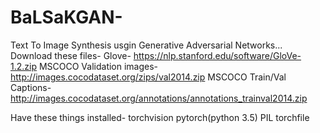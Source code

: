 # BaLSaKGAN-
Text To Image Synthesis usgin Generative Adversarial Networks...
Download these files-
Glove- https://nlp.stanford.edu/software/GloVe-1.2.zip
MSCOCO Validation images-http://images.cocodataset.org/zips/val2014.zip
MSCOCO Train/Val Captions-http://images.cocodataset.org/annotations/annotations_trainval2014.zip

Have these things installed-
torchvision
pytorch(python 3.5)
PIL
torchfile
